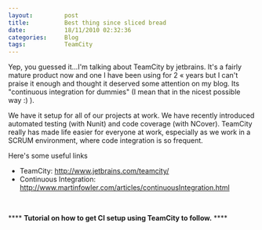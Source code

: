 ```yaml
---
layout:       	post
title:        	Best thing since sliced bread
date:         	18/11/2010 02:32:36
categories:   	Blog
tags:			TeamCity
---
```


Yep, you guessed it...I'm talking about TeamCity by jetbrains. It's a fairly mature product now and one I have been using for 2 « years but I can't praise it enough and thought it deserved some attention on my blog. Its "continuous integration for dummies" (I mean that in the nicest possible way :) ).

We have it setup for all of our projects at work. We have recently introduced automated testing (with Nunit) and code coverage (with NCover). TeamCity really has made life easier for everyone at work, especially as we work in a SCRUM environment, where code integration is so frequent.

Here's some useful links
<ul>
	<li>TeamCity: <a href="http://www.jetbrains.com/teamcity/" target="_blank">http://www.jetbrains.com/teamcity/</a></li>
	<li>Continuous Integration: <a href="http://www.martinfowler.com/articles/continuousIntegration.html" target="_blank">http://www.martinfowler.com/articles/continuousIntegration.html</a></li>
</ul>
<br/>

**** **Tutorial on how to get CI setup using TeamCity to follow.** ****